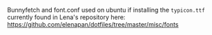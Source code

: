 Bunnyfetch and font.conf used on ubuntu if installing the `typicon.ttf` currently found in Lena's repository here: https://github.com/elenapan/dotfiles/tree/master/misc/fonts
